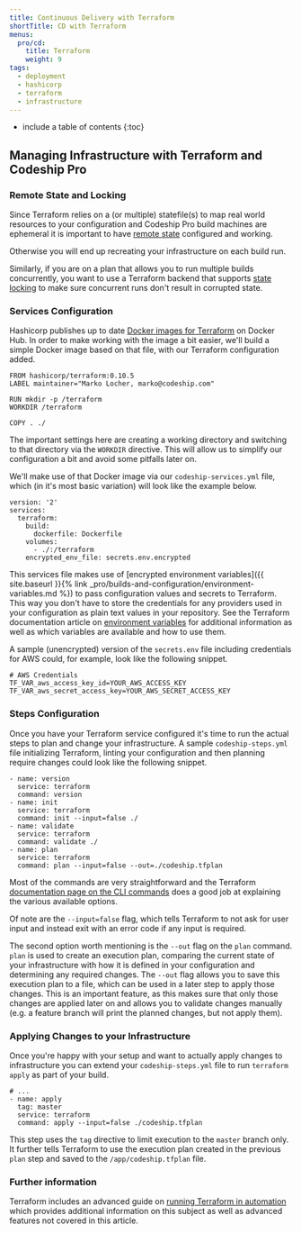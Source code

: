 ```yaml
---
title: Continuous Delivery with Terraform
shortTitle: CD with Terraform
menus:
  pro/cd:
    title: Terraform
    weight: 9
tags:
  - deployment
  - hashicorp
  - terraform
  - infrastructure
---
```


* include a table of contents
{:toc}

## Managing Infrastructure with Terraform and Codeship Pro

### Remote State and Locking

Since Terraform relies on a (or multiple) statefile(s) to map real world resources to your configuration and Codeship Pro build machines are ephemeral it is important to have [remote state](https://www.terraform.io/docs/state/remote.html) configured and working.

Otherwise you will end up recreating your infrastructure on each build run.

Similarly, if you are on a plan that allows you to run multiple builds concurrently, you want to use a Terraform backend that supports [state locking](https://www.terraform.io/docs/state/locking.html) to make sure concurrent runs don't result in corrupted state.

### Services Configuration

Hashicorp publishes up to date [Docker images for Terraform](https://hub.docker.com/r/hashicorp/terraform/) on Docker Hub. In order to make working with the image a bit easier, we'll build a simple Docker image based on that file, with our Terraform configuration added.

```
FROM hashicorp/terraform:0.10.5
LABEL maintainer="Marko Locher, marko@codeship.com"

RUN mkdir -p /terraform
WORKDIR /terraform

COPY . ./
```

The important settings here are creating a working directory and switching to that directory via the `WORKDIR` directive. This will allow us to simplify our configuration a bit and avoid some pitfalls later on.

We'll make use of that Docker image via our `codeship-services.yml` file, which (in it's most basic variation) will look like the example below.

```
version: '2'
services:
  terraform:
    build:
      dockerfile: Dockerfile
    volumes:
      - ./:/terraform
    encrypted_env_file: secrets.env.encrypted
```

This services file makes use of [encrypted environment variables]({{ site.baseurl }}{% link _pro/builds-and-configuration/environment-variables.md %}) to pass configuration values and secrets to Terraform. This way you don't have to store the credentials for any providers used in your configuration as plain text values in your repository. See the Terraform documentation article on [environment variables](https://www.terraform.io/docs/configuration/environment-variables.html) for additional information as well as which variables are available and how to use them.

A sample (unencrypted) version of the `secrets.env` file including credentials for AWS could, for example, look like the following snippet.

```
# AWS Credentials
TF_VAR_aws_access_key_id=YOUR_AWS_ACCESS_KEY
TF_VAR_aws_secret_access_key=YOUR_AWS_SECRET_ACCESS_KEY
```

### Steps Configuration

Once you have your Terraform service configured it's time to run the actual steps to plan and change your infrastructure. A sample `codeship-steps.yml` file initializing Terraform, linting your configuration and then planning require changes could look like the following snippet.

```
- name: version
  service: terraform
  command: version
- name: init
  service: terraform
  command: init --input=false ./
- name: validate
  service: terraform
  command: validate ./
- name: plan
  service: terraform
  command: plan --input=false --out=./codeship.tfplan
```

Most of the commands are very straightforward and the Terraform [documentation page on the CLI commands](https://www.terraform.io/docs/commands/index.html) does a good job at explaining the various available options.

Of note are the `--input=false` flag, which tells Terraform to not ask for user input and instead exit with an error code if any input is required.

The second option worth mentioning is the `--out` flag on the `plan` command. `plan` is used to create an execution plan, comparing the current state of your infrastructure with how it is defined in your configuration and determining any required changes. The `--out` flag allows you to save this execution plan to a file, which can be used in a later step to apply those changes. This is an important feature, as this makes sure that only those changes are applied later on and allows you to validate changes manually (e.g. a feature branch will print the planned changes, but not apply them).

### Applying Changes to your Infrastructure

Once you're happy with your setup and want to actually apply changes to infrastructure you can extend your `codeship-steps.yml` file to run `terraform apply` as part of your build.


```
# ...
- name: apply
  tag: master
  service: terraform
  command: apply --input=false ./codeship.tfplan
```

This step uses the `tag` directive to limit execution to the `master` branch only. It further tells Terraform to use the execution plan created in the previous `plan` step and saved to the `/app/codeship.tfplan` file.

### Further information

Terraform includes an advanced guide on [running Terraform in automation](https://www.terraform.io/guides/running-terraform-in-automation.html) which provides additional information on this subject as well as advanced features not covered in this article.
